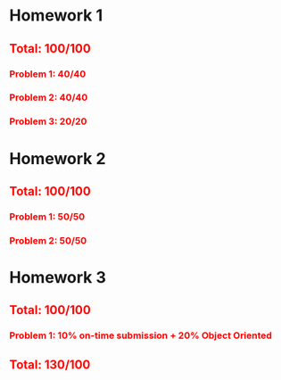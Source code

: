 # Homework 1  


## <span style="color:red">Total: **100/100**</span>

### <span style="color:red">Problem 1: **40/40**</span>


### <span style="color:red">Problem 2: **40/40**</span>


### <span style="color:red">Problem 3: **20/20**</span>




# Homework 2


## <span style="color:red">Total: **100/100**</span>

### <span style="color:red">Problem 1: **50/50**</span>


### <span style="color:red">Problem 2: **50/50**</span>




# Homework 3  


## <span style="color:red">Total: **100/100**</span>

### <span style="color:red">Problem 1: **10% on-time submission + 20% Object Oriented**</span>

## <span style="color:red">Total: **130/100**</span>
